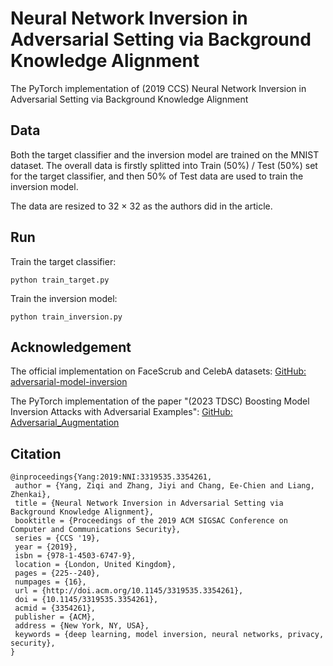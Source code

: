 # Neural Network Inversion in Adversarial Setting via Background Knowledge Alignment
The PyTorch implementation of (2019 CCS) Neural Network Inversion in Adversarial Setting via Background Knowledge Alignment
 
## Data
Both the target classifier and the inversion model are trained on the MNIST dataset. The overall data is firstly splitted into Train (50%) / Test (50%) set for the target classifier, and then 50% of Test data are used to train the inversion model.

The data are resized to 32 × 32 as the authors did in the article.

## Run
Train the target classifier:
```
python train_target.py
```

Train the inversion model:
```
python train_inversion.py
```

## Acknowledgement
The official implementation on FaceScrub and CelebA datasets: [GitHub: adversarial-model-inversion](https://github.com/yziqi/adversarial-model-inversion)

The PyTorch implementation of the paper "(2023 TDSC) Boosting Model Inversion Attacks with Adversarial Examples": [GitHub: Adversarial_Augmentation](https://github.com/ncepuzs/Adversarial_Augmentation)

## Citation
```
@inproceedings{Yang:2019:NNI:3319535.3354261,
 author = {Yang, Ziqi and Zhang, Jiyi and Chang, Ee-Chien and Liang, Zhenkai},
 title = {Neural Network Inversion in Adversarial Setting via Background Knowledge Alignment},
 booktitle = {Proceedings of the 2019 ACM SIGSAC Conference on Computer and Communications Security},
 series = {CCS '19},
 year = {2019},
 isbn = {978-1-4503-6747-9},
 location = {London, United Kingdom},
 pages = {225--240},
 numpages = {16},
 url = {http://doi.acm.org/10.1145/3319535.3354261},
 doi = {10.1145/3319535.3354261},
 acmid = {3354261},
 publisher = {ACM},
 address = {New York, NY, USA},
 keywords = {deep learning, model inversion, neural networks, privacy, security},
}
```